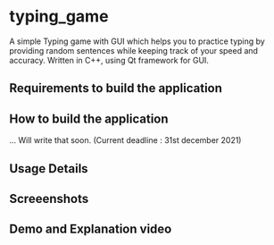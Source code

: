 # typing_game
A simple Typing game with GUI which helps you to practice typing by providing random sentences while keeping track of your speed and accuracy. Written in C++, using Qt framework for GUI.

## Requirements to build the application


## How to build the application

... Will write that soon. (Current deadline : 31st december 2021)

## Usage Details

## Screeenshots

## Demo and Explanation video

